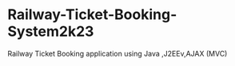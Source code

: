 # Railway-Ticket-Booking-System2k23

Railway Ticket Booking application using Java ,J2EEv,AJAX (MVC)
